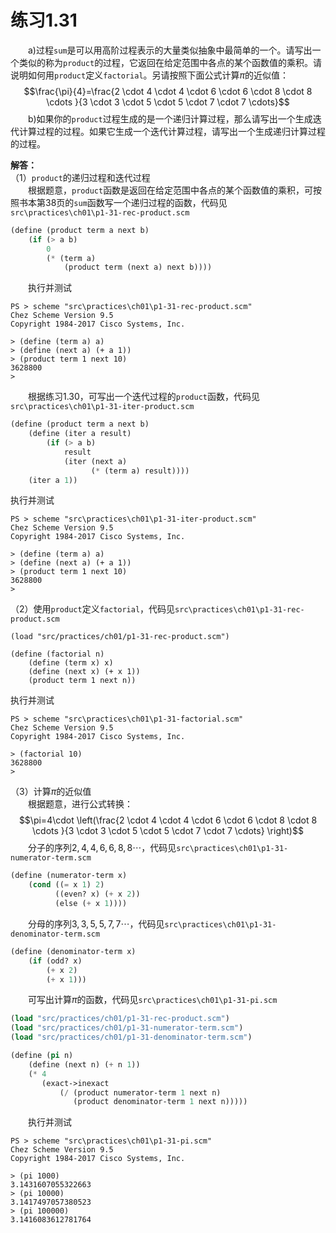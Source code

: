 # 练习1.31
&emsp;&emsp;a)过程`sum`是可以用高阶过程表示的大量类似抽象中最简单的一个。请写出一个类似的称为`product`的过程，它返回在给定范围中各点的某个函数值的乘积。请说明如何用`product`定义`factorial`。另请按照下面公式计算$\pi$的近似值：$$\frac{\pi}{4}=\frac{2 \cdot 4 \cdot 4 \cdot 6 \cdot 6 \cdot 8 \cdot 8 \cdots }{3 \cdot 3 \cdot 5 \cdot 5 \cdot 7 \cdot 7 \cdots}$$&emsp;&emsp;b)如果你的`product`过程生成的是一个递归计算过程，那么请写出一个生成迭代计算过程的过程。如果它生成一个迭代计算过程，请写出一个生成递归计算过程的过程。  

**解答：**  
（1）`product`的递归过程和迭代过程  
&emsp;&emsp;根据题意，`product`函数是返回在给定范围中各点的某个函数值的乘积，可按照书本第38页的`sum`函数写一个递归过程的函数，代码见`src\practices\ch01\p1-31-rec-product.scm`
```lisp
(define (product term a next b)
    (if (> a b)
        0
        (* (term a)
            (product term (next a) next b))))
```
&emsp;&emsp;执行并测试
```shell
PS > scheme "src\practices\ch01\p1-31-rec-product.scm"
Chez Scheme Version 9.5
Copyright 1984-2017 Cisco Systems, Inc.

> (define (term a) a)
> (define (next a) (+ a 1))
> (product term 1 next 10)
3628800
>
```
&emsp;&emsp;根据练习1.30，可写出一个迭代过程的`product`函数，代码见`src\practices\ch01\p1-31-iter-product.scm`
```lisp
(define (product term a next b)
    (define (iter a result)
        (if (> a b)
            result
            (iter (next a)
                  (* (term a) result))))
    (iter a 1))
```
执行并测试
```shell
PS > scheme "src\practices\ch01\p1-31-iter-product.scm"
Chez Scheme Version 9.5
Copyright 1984-2017 Cisco Systems, Inc.

> (define (term a) a)
> (define (next a) (+ a 1))
> (product term 1 next 10)
3628800
>
```
（2）使用`product`定义`factorial`，代码见`src\practices\ch01\p1-31-rec-product.scm`  
```
(load "src/practices/ch01/p1-31-rec-product.scm")

(define (factorial n)
    (define (term x) x)
    (define (next x) (+ x 1))
    (product term 1 next n))
```
执行并测试
```shell
PS > scheme "src\practices\ch01\p1-31-factorial.scm"
Chez Scheme Version 9.5
Copyright 1984-2017 Cisco Systems, Inc.

> (factorial 10)
3628800
>
```
（3）计算$\pi$的近似值  
&emsp;&emsp;根据题意，进行公式转换：$$\pi=4\cdot \left(\frac{2 \cdot 4 \cdot 4 \cdot 6 \cdot 6 \cdot 8 \cdot 8 \cdots }{3 \cdot 3 \cdot 5 \cdot 5 \cdot 7 \cdot 7 \cdots} \right)$$&emsp;&emsp;分子的序列$2,4,4,6,6,8,8\cdots$，代码见`src\practices\ch01\p1-31-numerator-term.scm`
```lisp
(define (numerator-term x)
    (cond ((= x 1) 2)
          ((even? x) (+ x 2))
          (else (+ x 1))))
```
&emsp;&emsp;分母的序列$3,3,5,5,7,7\cdots$，代码见`src\practices\ch01\p1-31-denominator-term.scm`
```lisp
(define (denominator-term x)
    (if (odd? x)
        (+ x 2)
        (+ x 1)))
```
&emsp;&emsp;可写出计算$\pi$的函数，代码见`src\practices\ch01\p1-31-pi.scm`
```lisp
(load "src/practices/ch01/p1-31-rec-product.scm")
(load "src/practices/ch01/p1-31-numerator-term.scm")
(load "src/practices/ch01/p1-31-denominator-term.scm")

(define (pi n)
    (define (next n) (+ n 1))
    (* 4 
       (exact->inexact
           (/ (product numerator-term 1 next n)
              (product denominator-term 1 next n)))))
```
&emsp;&emsp;执行并测试
```shell
PS > scheme "src\practices\ch01\p1-31-pi.scm"
Chez Scheme Version 9.5
Copyright 1984-2017 Cisco Systems, Inc.

> (pi 1000)
3.1431607055322663
> (pi 10000)
3.1417497057380523
> (pi 100000)
3.1416083612781764
```
